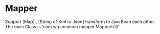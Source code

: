 Mapper
======

Support [Map] , [String of Xml or Json] transform to JavaBean each other.
The main Class is 'com.wq.common.mapper.MapperUtil'
